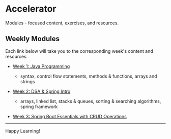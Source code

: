 # Accelerator

Modules - focused content, exercises, and resources.

## Weekly Modules

Each link below will take you to the corresponding week's content and resources.

- [Week 1: Java Programming](./wk-1/README.md)
    - syntax, control flow statements, methods & functions, arrays and strings
- [Week 2: DSA & Spring Intro](./wk-2/README.md)
    - arrays, linked list, stacks & queues, sorting & searching algorithms, spring framework

- [Week 3: Spring Boot Essentials with CRUD Operations](./wk-3/README.md)


---

Happy Learning!
